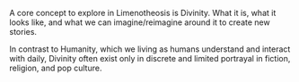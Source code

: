 A core concept to explore in Limenotheosis is Divinity. What it is, what it looks like, and what we can imagine/reimagine around it to create new stories. 

In contrast to Humanity, which we living as humans understand and interact with daily, Divinity often exist only in discrete and limited portrayal in fiction, religion, and pop culture. 